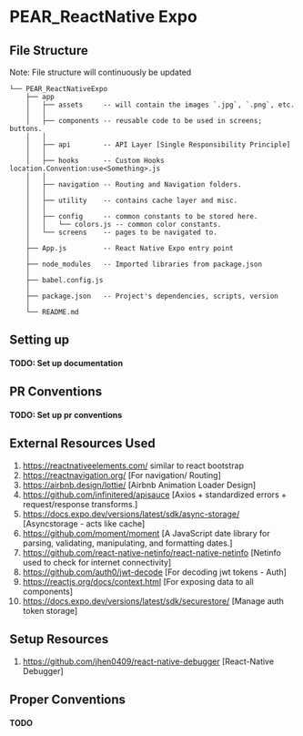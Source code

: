# PEAR_ReactNative Expo

## File Structure
Note: File structure will continuously be updated
```
└── PEAR_ReactNativeExpo
    ├── app
    │   ├── assets     -- will contain the images `.jpg`, `.png`, etc.
    │   │   
    │   ├── components -- reusable code to be used in screens; buttons.
    │   │   
    │   ├── api        -- API Layer [Single Responsibility Principle]
    │   │   
    │   ├── hooks      -- Custom Hooks location.Convention:use<Something>.js
    │   │
    │   ├── navigation -- Routing and Navigation folders.
    │   │
    │   ├── utility    -- contains cache layer and misc. 
    │   │
    │   ├── config     -- common constants to be stored here. 
    │   │   └── colors.js -- common color constants.
    │   └── screens    -- pages to be navigated to.
    │       
    ├── App.js         -- React Native Expo entry point
    │
    ├── node_modules   -- Imported libraries from package.json
    │
    ├── babel.config.js 
    │
    ├── package.json   -- Project's dependencies, scripts, version 
    │
    └── README.md
```

## Setting up
#### TODO: Set up documentation 

## PR Conventions
#### TODO: Set up pr conventions

## External Resources Used
1. https://reactnativeelements.com/ similar to react bootstrap
2. https://reactnavigation.org/  [For navigation/ Routing]
3. https://airbnb.design/lottie/ [Airbnb Animation Loader Design]
4. https://github.com/infinitered/apisauce [Axios + standardized errors + request/response transforms.]
5. https://docs.expo.dev/versions/latest/sdk/async-storage/ [Asyncstorage - acts like cache]
6. https://github.com/moment/moment [A JavaScript date library for parsing, validating, manipulating, and formatting dates.]
7. https://github.com/react-native-netinfo/react-native-netinfo [Netinfo used to check for internet connectivity]
8. https://github.com/auth0/jwt-decode [For decoding jwt tokens - Auth]
9. https://reactjs.org/docs/context.html [For exposing data to all components]
10. https://docs.expo.dev/versions/latest/sdk/securestore/ [Manage auth token storage]

## Setup Resources
1. https://github.com/jhen0409/react-native-debugger [React-Native Debugger]


## Proper Conventions
#### TODO